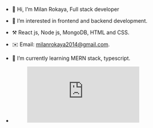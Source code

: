 - 👋 Hi, I’m Milan Rokaya, Full stack developer
- 👀 I’m interested in frontend and backend development.
- ⚒️ React js, Node js, MongoDB, HTML and CSS.
- ✉️ Email: milanrokaya2014@gmail.com.
- 🌱 I’m currently learning MERN stack, typescript.

- <figure><embed src="https://wakatime.com/share/@018d182d-62fc-43f2-a8eb-63ed1dd68368/7eec2e18-4f25-4f91-95df-b6cae92eaf12.svg"></embed></figure>
<!---
milan0827/milan0827 is a ✨ special ✨ repository because its `README.md` (this file) appears on your GitHub profile.
You can click the Preview link to take a look at your changes.
--->
